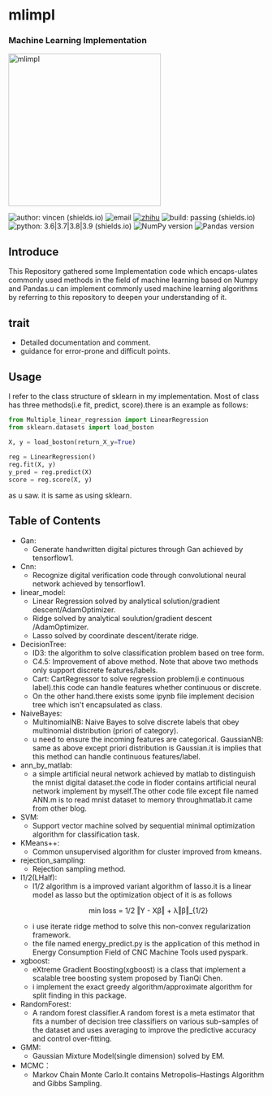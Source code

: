 # mlimpl
### Machine Learning Implementation
<img src="https://github.com/vincen-github/mlimpl/blob/master/pic/logo.jpeg" width="300" height="300" alt="mlimpl">

![author: vincen (shields.io)](https://img.shields.io/badge/author-vincen-brightgreen) ![email](https://img.shields.io/badge/email-vincen.nwu.%40gmail.com-red) [![zhihu](https://img.shields.io/badge/zhihu-https%3A%2F%2Fwww.zhihu.com%2Fpeople%2Fvincen--43--89-blue)](https://www.zhihu.com/people/vincen-43-89)  ![build: passing (shields.io)](https://img.shields.io/badge/build-passing-brightgreen) ![python: 3.6|3.7|3.8|3.9 (shields.io)](https://img.shields.io/badge/python-3.6%7C3.7%7C3.8%7C3.9-blue) ![NumPy version](https://img.shields.io/badge/NumPy-%3E%3D1.19.2-brightgreen) ![Pandas version](https://img.shields.io/badge/Pandas-%3E%3D1.1.3-brightgreen) 

## Introduce
This Repository gathered some Implementation code which encaps-ulates commonly used methods in the field of machine learning based on Numpy and Pandas.u can implement commonly used machine learning algorithms by referring to this repository to deepen your understanding of it.
## trait
- Detailed documentation and comment.
- guidance for error-prone and difficult points.
## Usage
I refer to the class structure of sklearn in my implementation. Most of class has three methods(i.e fit, predict, score).there is an example as follows:
```python
from Multiple_linear_regression import LinearRegression  
from sklearn.datasets import load_boston

X, y = load_boston(return_X_y=True)  
  
reg = LinearRegression()  
reg.fit(X, y)  
y_pred = reg.predict(X)  
score = reg.score(X, y)
```
as u saw. it is same as using sklearn.

## Table of Contents
- Gan:
	- Generate handwritten digital pictures through Gan achieved by tensorflow1.
- Cnn:
	- Recognize digital verification code through convolutional neural network achieved by tensorflow1.
- linear_model:
  - Linear Regression solved by analytical solution/gradient descent/AdamOptimizer.
  - Ridge solved by analytical soulution/gradient descent /AdamOptimizer.
  - Lasso solved by coordinate descent/iterate ridge.
- DecisionTree:
	- ID3: the algorithm to solve classification problem based on tree form.
	- C4.5: Improvement of above method.
                Note that above two methods only support discrete features/labels.
	- Cart: CartRegressor to solve regression problem(i.e continuous label).this code can handle features whether continuous or discrete.
	- On the other hand.there exists some ipynb file implement decision tree which isn't encapsulated as class.
- NaiveBayes:
	- MultinomialNB: Naive Bayes to solve discrete labels that obey multinomial distribution (priori of category).
  - u need to ensure the incoming features are categorical.
                GaussianNB: same as above except priori distribution is Gaussian.it is implies that this method can handle continuous features/label.
- ann_by_matlab:
  - a simple artificial neural network achieved by matlab to distinguish the mnist digital dataset.the code in floder contains artificial neural network implement by myself.The other code file except file named ANN.m is to read mnist dataset to memory throughmatlab.it came from other blog.
 - SVM:
	- Support vector machine solved by sequential minimal optimization algorithm for classification task.
- KMeans++:
	 - Common unsupervised algorithm for cluster improved from kmeans.
- rejection_sampling:
	- Rejection sampling method.
- l1/2(LHalf):
	- l1/2 algorithm is a improved variant algorithm of lasso.it is a linear model as lasso but the optimization object of it is as follows
		                   	<p align="center">min loss = 1/2 ‖Y - Xβ‖ + λ‖β‖_{1/2}</p>
	- i use iterate ridge method to solve this non-convex regularization framework.
	- the file named energy_predict.py is the application of this method in Energy Consumption Field of CNC Machine Tools used pyspark.
- xgboost:
	- eXtreme Gradient Boosting(xgboost) is a class that implement a scalable tree boosting system proposed by TianQi Chen.
	- i implement the exact greedy algorithm/approximate algorithm for split finding in this package.
- RandomForest:
	- A random forest classifier.A random forest is a meta estimator that fits a number of decision tree classifiers on various sub-samples of the dataset and uses averaging to improve the predictive accuracy and control over-fitting.
- GMM:
	- Gaussian Mixture Model(single dimension) solved by EM.
- MCMC：
	- Markov Chain Monte Carlo.It contains Metropolis–Hastings Algorithm and Gibbs Sampling.
	
